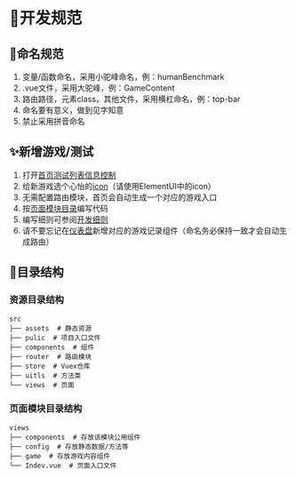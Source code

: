 # 🎈开发规范

## 🎨命名规范
1. 变量/函数命名，采用小驼峰命名，例：humanBenchmark
2. .vue文件，采用大驼峰，例：GameContent
3. 路由路径，元素class，其他文件，采用横杠命名，例：top-bar
4. 命名要有意义，做到见字知意
5. 禁止采用拼音命名

## ✨新增游戏/测试
1. 打开[首页测试列表信息控制](/src/views/index/config/data.js)
2. 给新游戏选个心怡的[icon](/src/assets/js/iconName.js)（请使用ElementUI中的icon）
3. 无需配置路由模块，首页会自动生成一个对应的游戏入口
4. 按[页面模块目录](#页面模块目录结构)编写代码
5. 编写细则可参阅[开发细则](./dev-game-detail.md)
6. 请不要忘记在[仪表盘](/src/views/dashboard/detail/game-record/)新增对应的游戏记录组件（命名务必保持一致才会自动生成路由）

## 🥓目录结构

### 资源目录结构
```
src
├── assets  # 静态资源
├── pulic  # 项目入口文件
├── components  # 组件
├── router  # 路由模块
├── store  # Vuex仓库
├── uitls  # 方法类
└── views  # 页面
```

### 页面模块目录结构
```
views
├── components  # 存放该模块公用组件
├── config  # 存放静态数据/方法等
├── game  # 存放游戏内容组件
└── Indev.vue  # 页面入口文件
```